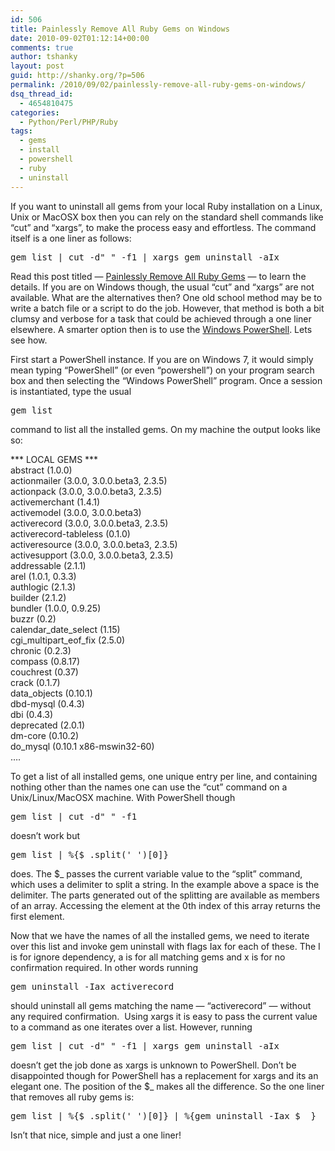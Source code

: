 ```yaml
---
id: 506
title: Painlessly Remove All Ruby Gems on Windows
date: 2010-09-02T01:12:14+00:00
comments: true
author: tshanky
layout: post
guid: http://shanky.org/?p=506
permalink: /2010/09/02/painlessly-remove-all-ruby-gems-on-windows/
dsq_thread_id:
  - 4654810475
categories:
  - Python/Perl/PHP/Ruby
tags:
  - gems
  - install
  - powershell
  - ruby
  - uninstall
---
```

If you want to uninstall all gems from your local Ruby installation on a Linux, Unix or MacOSX box then you can rely on the standard shell commands like &#8220;cut&#8221; and &#8220;xargs&#8221;, to make the process easy and effortless. The command itself is a one liner as follows:

<pre class="wp-code-highlight prettyprint">gem list | cut -d" " -f1 | xargs gem uninstall -aIx</pre>

Read this post titled &#8212; [Painlessly Remove All Ruby Gems](http://geekystuff.net/2009/1/14/remove-all-ruby-gems) &#8212; to learn the details. If you are on Windows though, the usual &#8220;cut&#8221; and &#8220;xargs&#8221; are not available. What are the alternatives then? One old school method may be to write a batch file or a script to do the job. However, that method is both a bit clumsy and verbose for a task that could be achieved through a one liner elsewhere. A smarter option then is to use the <a title="Windows PowerShell" href="http://technet.microsoft.com/en-us/scriptcenter/powershell.aspx" target="_blank">Windows PowerShell</a>. Lets see how.

First start a PowerShell instance. If you are on Windows 7, it would simply mean typing &#8220;PowerShell&#8221; (or even &#8220;powershell&#8221;) on your program search box and then selecting the &#8220;Windows PowerShell&#8221; program. Once a session is instantiated, type the usual

<pre class="wp-code-highlight prettyprint">gem list</pre>

command to list all the installed gems. On my machine the output looks like so:

<div id="_mcePaste">
  *** LOCAL GEMS ***
</div>

<div id="_mcePaste">
  abstract (1.0.0)
</div>

<div id="_mcePaste">
  actionmailer (3.0.0, 3.0.0.beta3, 2.3.5)
</div>

<div id="_mcePaste">
  actionpack (3.0.0, 3.0.0.beta3, 2.3.5)
</div>

<div id="_mcePaste">
  activemerchant (1.4.1)
</div>

<div id="_mcePaste">
  activemodel (3.0.0, 3.0.0.beta3)
</div>

<div id="_mcePaste">
  activerecord (3.0.0, 3.0.0.beta3, 2.3.5)
</div>

<div id="_mcePaste">
  activerecord-tableless (0.1.0)
</div>

<div id="_mcePaste">
  activeresource (3.0.0, 3.0.0.beta3, 2.3.5)
</div>

<div id="_mcePaste">
  activesupport (3.0.0, 3.0.0.beta3, 2.3.5)
</div>

<div id="_mcePaste">
  addressable (2.1.1)
</div>

<div id="_mcePaste">
  arel (1.0.1, 0.3.3)
</div>

<div id="_mcePaste">
  authlogic (2.1.3)
</div>

<div id="_mcePaste">
  builder (2.1.2)
</div>

<div id="_mcePaste">
  bundler (1.0.0, 0.9.25)
</div>

<div id="_mcePaste">
  buzzr (0.2)
</div>

<div id="_mcePaste">
  calendar_date_select (1.15)
</div>

<div id="_mcePaste">
  cgi_multipart_eof_fix (2.5.0)
</div>

<div id="_mcePaste">
  chronic (0.2.3)
</div>

<div id="_mcePaste">
  compass (0.8.17)
</div>

<div id="_mcePaste">
  couchrest (0.37)
</div>

<div id="_mcePaste">
  crack (0.1.7)
</div>

<div id="_mcePaste">
  data_objects (0.10.1)
</div>

<div id="_mcePaste">
  dbd-mysql (0.4.3)
</div>

<div id="_mcePaste">
  dbi (0.4.3)
</div>

<div id="_mcePaste">
  deprecated (2.0.1)
</div>

<div id="_mcePaste">
  dm-core (0.10.2)
</div>

<div id="_mcePaste">
  do_mysql (0.10.1 x86-mswin32-60)
</div>

<div>
  &#8230;.
</div>

To get a list of all installed gems, one unique entry per line, and containing nothing other than the names one can use the &#8220;cut&#8221; command on a Unix/Linux/MacOSX machine. With PowerShell though

<pre class="wp-code-highlight prettyprint">gem list | cut -d" " -f1</pre>

doesn&#8217;t work but

<pre class="wp-code-highlight prettyprint">gem list | %{$_.split(&#039; &#039;)[0]}</pre>

does. The $_ passes the current variable value to the &#8220;split&#8221; command, which uses a delimiter to split a string. In the example above a space is the delimiter. The parts generated out of the splitting are available as members of an array. Accessing the element at the 0th index of this array returns the first element.

Now that we have the names of all the installed gems, we need to iterate over this list and invoke gem uninstall with flags Iax for each of these. The I is for ignore dependency, a is for all matching gems and x is for no confirmation required. In other words running

<pre class="wp-code-highlight prettyprint">gem uninstall -Iax activerecord</pre>

should uninstall all gems matching the name &#8212; &#8220;activerecord&#8221; &#8212; without any required confirmation.  Using xargs it is easy to pass the current value to a command as one iterates over a list. However, running

<pre class="wp-code-highlight prettyprint">gem list | cut -d" " -f1 | xargs gem uninstall -aIx</pre>

doesn&#8217;t get the job done as xargs is unknown to PowerShell. Don&#8217;t be disappointed though for PowerShell has a replacement for xargs and its an elegant one. The position of the $_ makes all the difference. So the one liner that removes all ruby gems is:

<pre class="wp-code-highlight prettyprint">gem list | %{$_.split(&#039; &#039;)[0]} | %{gem uninstall -Iax $_ }</pre>

Isn&#8217;t that nice, simple and just a one liner!